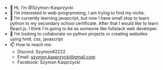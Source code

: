 - 👋 Hi, I’m @Szymon-Kasprzycki
- 👀 I’m interested in web-programming, I am trying to find my niche.
- 🌱 I’m currently learning javascript, but now I have small stop to learn python to my secondary school certificate. After that I would like to learn React.js. I think I'm going to be as someone like fullstack web developer.
- 💞️ I’m looking to collaborate on python projects or creating websites using hmtl, css, javascript
- 📫 How to reach me:
   - Discord: Szymon#2222
   - Email: szymon.kasprzycki@gmail.com
   - Facebook: Szymon Kasprzycki

<!---
Szymon-Kasprzycki/Szymon-Kasprzycki is a ✨ special ✨ repository because its `README.md` (this file) appears on your GitHub profile.
You can click the Preview link to take a look at your changes.
--->
